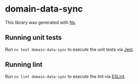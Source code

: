# domain-data-sync

This library was generated with [Nx](https://nx.dev).

## Running unit tests

Run `nx test domain-data-sync` to execute the unit tests via [Jest](https://jestjs.io).

## Running lint

Run `nx lint domain-data-sync` to execute the lint via [ESLint](https://eslint.org/).
